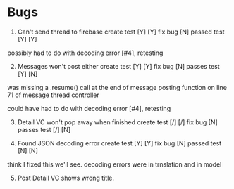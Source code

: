 #  Bugs

1. Can't send thread to firebase
create test [Y] [Y]
fix bug [N]
passed test [Y] [Y]

possibly had to do with decoding error [#4], retesting

2. Messages won't post either
create test [Y] [Y]
fix bug [N]
passes test [Y] [N]

was missing a .resume() call at the end of message posting function on line 71 of message thread controller

could have had to do with decoding error [#4], retesting

3. Detail VC won't pop away when finished
create test [/] [/]
fix bug [N]
passes test [/] [N]




4. Found JSON decoding error
create test [Y] [Y]
fix bug [N]
passed test [N] [N]

think I fixed this we'll see. decoding errors were in trnslation and in model


5. Post Detail VC shows wrong title.
